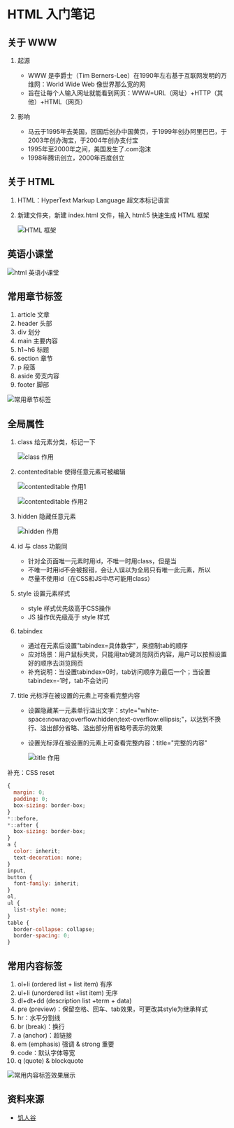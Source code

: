 # HTML 入门笔记

## 关于 WWW

1. 起源

   * WWW 是李爵士（Tim Berners-Lee）在1990年左右基于互联网发明的万维网：World Wide Web 像世界那么宽的网
   * 旨在让每个人输入网址就能看到网页：WWW=URL（网址）+HTTP（其他）+HTML（网页）

2. 影响
   * 马云于1995年去美国，回国后创办中国黄页，于1999年创办阿里巴巴，于2003年创办淘宝，于2004年创办支付宝
   * 1995年至2000年之间，美国发生了.com泡沫
   * 1998年腾讯创立，2000年百度创立

## 关于 HTML
1. HTML：HyperText Markup Language 超文本标记语言

2. 新建文件夹，新建 index.html 文件，输入 html:5 快速生成 HTML 框架

   ![HTML 框架](html%20框架.png)

## 英语小课堂

![html 英语小课堂](html%20英语小课堂.png)

## 常用章节标签

1. article 文章
2. header 头部
3. div 划分
4. main 主要内容
5. h1~h6 标题
6. section 章节
7. p 段落
8. aside 旁支内容
9. footer 脚部

![常用章节标签](常用章节标签效果展示.png)

## 全局属性

1. class 给元素分类，标记一下

   ![class 作用](class%20作用.png)

2. contenteditable 使得任意元素可被编辑

   ![contenteditable 作用1](contenteditable%20作用1.png)

   ![contenteditable 作用2](contenteditable%20作用2.png)

3. hidden 隐藏任意元素

   ![hidden 作用](hidden%20作用.png)

4. id 与 class 功能同

   * 针对全页面唯一元素时用id，不唯一时用class，但是当
   * 不唯一时用id不会被报错，会让人误以为全局只有唯一此元素，所以
   * 尽量不使用id（在CSS和JS中尽可能用class）

5. style 设置元素样式

   * style 样式优先级高于CSS操作
   * JS 操作优先级高于 style 样式

6. tabindex

   * 通过在元素后设置"tabindex=具体数字"，来控制tab的顺序
   * 应对场景：用户鼠标失灵，只能用tab键浏览网页内容，用户可以按照设置好的顺序去浏览网页
   * 补充说明：当设置tabindex=0时，tab访问顺序为最后一个；当设置tabindex=-1时，tab不会访问

7. title 光标浮在被设置的元素上可查看完整内容

   * 设置隐藏某一元素单行溢出文字：style="white-space:nowrap;overflow:hidden;text-overflow:ellipsis;"，以达到不换行、溢出部分省略、溢出部分用省略号表示的效果

   * 设置光标浮在被设置的元素上可查看完整内容：title="完整的内容"

     ![title 作用](title%20作用.png)

补充：CSS reset

```javascript
{
  margin: 0;
  padding: 0;
  box-sizing: border-box;
}
*::before,
*::after {
  box-sizing: border-box;
}
a {
  color: inherit;
  text-decoration: none;
}
input,
button {
  font-family: inherit;
}
ol,
ul {
  list-style: none;
}
table {
  border-collapse: collapse;
  border-spacing: 0;
} 
```

## 常用内容标签

1. ol+li (ordered list + list item) 有序
2. ul+li (unordered list +list item) 无序
3. dl+dt+dd (description list +term + data)
4. pre (preview)：保留空格、回车、tab效果，可更改其style为继承样式
5. hr：水平分割线
6. br (break)：换行
7. a (anchor)：超链接
8. em (emphasis)  强调 & strong 重要
9. code：默认字体等宽
10. q (quote) & blockquote

![常用内容标签效果展示](常用内容标签效果展示.png)

## 资料来源

* [饥人谷](https://xiedaimala.com/)
